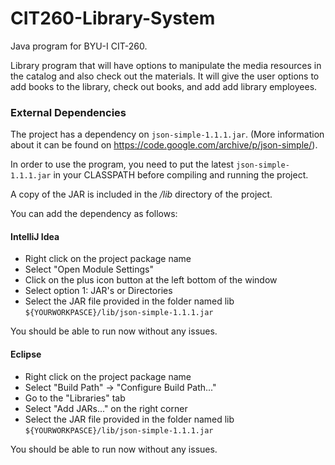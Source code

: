 # CIT260-Library-System
Java program for BYU-I CIT-260.

Library program that will have options to manipulate the media resources in the catalog and also check out the materials. 
It will give the user options to add books to the library, check out books, and add add library employees. 

### External Dependencies

The project has a dependency on `json-simple-1.1.1.jar`.
(More information about it can be found on https://code.google.com/archive/p/json-simple/).

In order to use the program, you need to put the latest `json-simple-1.1.1.jar` in your CLASSPATH before compiling 
and running the project. 

A copy of the JAR is included in the */lib* directory of the project.

You can add the dependency as follows:

#### IntelliJ Idea
- Right click on the project package name
- Select "Open Module Settings"
- Click on the plus icon button at the left bottom of the window
- Select option 1: JAR's or Directories
- Select the JAR file provided in the folder named lib `${YOURWORKPASCE}/lib/json-simple-1.1.1.jar`

You should be able to run now without any issues.

#### Eclipse
- Right click on the project package name
- Select "Build Path" -> "Configure Build Path..."
- Go to the "Libraries" tab
- Select "Add JARs..." on the right corner
- Select the JAR file provided in the folder named lib `${YOURWORKPASCE}/lib/json-simple-1.1.1.jar`

You should be able to run now without any issues.